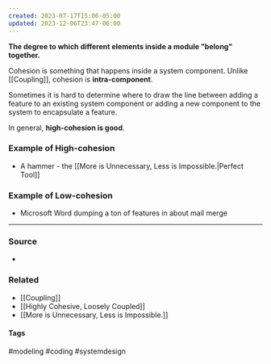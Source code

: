 ```yaml
---
created: 2023-07-17T15:06-05:00
updated: 2023-12-06T23:47-06:00
---
```

**The degree to which different elements inside a module "belong" together.**

Cohesion is something that happens inside a system component. Unlike [[Coupling]], cohesion is **intra-component**.

Sometimes it is hard to determine where to draw the line between adding a feature to an existing system component or adding a new component to the system to encapsulate a feature. 

In general, **high-cohesion is good**.

### Example of High-cohesion
- A hammer - the [[More is Unnecessary, Less is Impossible.|Perfect Tool]]

### Example of Low-cohesion
- Microsoft Word dumping a ton of features in about mail merge

---
### Source
- 

### Related
- [[Coupling]]
- [[Highly Cohesive, Loosely Coupled]]
- [[More is Unnecessary, Less is Impossible.]]

#### Tags
#modeling #coding #systemdesign